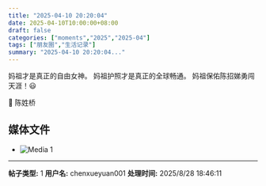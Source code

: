 ```yaml
---
title: "2025-04-10 20:20:04"
date: 2025-04-10T10:00:00+08:00
draft: false
categories: ["moments","2025","2025-04"]
tags: ["朋友圈","生活记录"]
summary: "2025-04-10 20:20:04..."
---
```


妈祖才是真正的自由女神。
妈祖护照才是真正的全球畅通。
妈祖保佑陈招娣勇闯天涯！😃

🌉 陈姓桥

## 媒体文件

- ![Media 1](/Moments/photos/2025-04-10/202504102020040.jpg)

---

**帖子类型:** 1
**用户名:** chenxueyuan001
**处理时间:** 2025/8/28 18:46:11